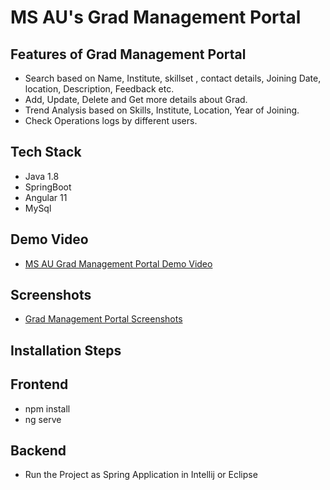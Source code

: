 # MS AU's Grad Management Portal

## Features of Grad Management Portal
* Search based on Name, Institute, skillset , contact details, Joining Date, location, Description, Feedback etc.
* Add, Update, Delete and Get more details about Grad.
* Trend Analysis based on Skills, Institute, Location, Year of Joining.
* Check Operations logs by different users.

## Tech Stack
- Java 1.8
- SpringBoot
- Angular 11
- MySql

## Demo Video
- [MS AU Grad Management Portal Demo Video](https://drive.google.com/file/d/1jieXTA5GcaxMReqLcMWEv9RjtIJ3dJ3y/view?usp=sharing)

## Screenshots
- [Grad Management Portal Screenshots](https://drive.google.com/file/d/1ITwrQUdazj4PwS9s78ZXJslSHF1fVpqS/view?usp=sharing)

## Installation Steps
## Frontend 
- npm install
- ng serve
## Backend
- Run the Project as Spring Application in Intellij or Eclipse


